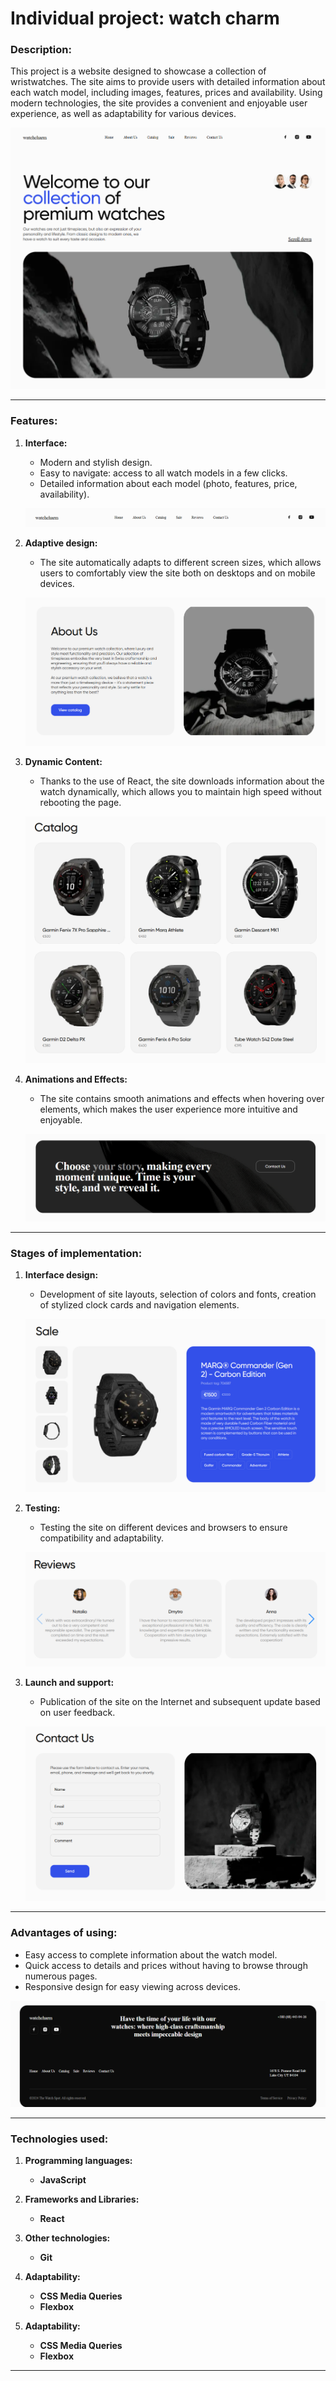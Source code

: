 # Individual project: watch charm

### Description:

This project is a website designed to showcase a collection of wristwatches. The site aims to provide users with detailed information about each watch model, including images, features, prices and availability. Using modern technologies, the site provides a convenient and enjoyable user experience, as well as adaptability for various devices.

![header-hero](./src/img/readme/header-hero.png)

---

### Features:

1. **Interface:**

   - Modern and stylish design.
   - Easy to navigate: access to all watch models in a few clicks.
   - Detailed information about each model (photo, features, price, availability).

   ![header](./src/img/readme/header.png)

2. **Adaptive design:**

   - The site automatically adapts to different screen sizes, which allows users to comfortably view the site both on desktops and on mobile devices.

   ![about-us](./src/img/readme/about-us.png)

3. **Dynamic Content:**

   - Thanks to the use of React, the site downloads information about the watch dynamically, which allows you to maintain high speed without rebooting the page.

   ![catalog](./src/img/readme/catalog.png)

4. **Animations and Effects:**

   - The site contains smooth animations and effects when hovering over elements, which makes the user experience more intuitive and enjoyable.

   ![your-story](./src/img/readme/your-story.png)

---

### Stages of implementation:

1. **Interface design:**

   - Development of site layouts, selection of colors and fonts, creation of stylized clock cards and navigation elements.

   ![sale](./src/img/readme/sale.png)

2. **Testing:**

   - Testing the site on different devices and browsers to ensure compatibility and adaptability.

   ![reviews](./src/img/readme/reviews.png)

3. **Launch and support:**

   - Publication of the site on the Internet and subsequent update based on user feedback.

   ![contact-us](./src/img/readme/contact-us.png)

---

### Advantages of using:

- Easy access to complete information about the watch model.
- Quick access to details and prices without having to browse through numerous pages.
- Responsive design for easy viewing across devices.

![footer](./src/img/readme/footer.png)

---

### Technologies used:

1. **Programming languages:**

   - **JavaScript**

2. **Frameworks and Libraries:**

   - **React**

3. **Other technologies:**

   - **Git**

4. **Adaptability:**
   - **CSS Media Queries**
   - **Flexbox**
  
5. **Adaptability:**
   - **CSS Media Queries**
   - **Flexbox**

---


